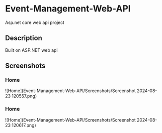# Event-Management-Web-API
 Asp.net core web api project

## Description
Built on  ASP.NET web api
## Screenshots

### Home
![Home](Event-Management-Web-API/Screenshots/Screenshot 2024-08-23 120557.png)

### Home
![Home](Event-Management-Web-API/Screenshots/Screenshot 2024-08-23 120617.png)
